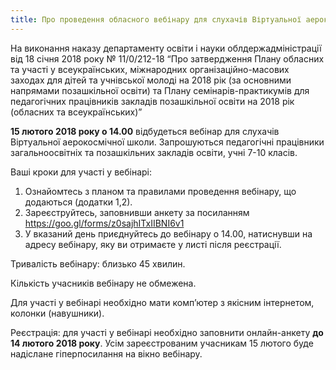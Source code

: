 ```yaml
---
title: Про проведення обласного вебінару для слухачів Віртуальної аерокосмічної школи
---
```


На виконання наказу департаменту освіти і науки облдержадміністрації від 18 січня 2018 року № 11/0/212-18 “Про затвердження Плану обласних та участі у всеукраїнських, міжнародних організаційно-масових заходах для дітей та учнівської молоді на 2018 рік (за основними напрямами позашкільної освіти) та Плану семінарів-практикумів для педагогічних працівників закладів позашкільної освіти на 2018 рік (обласних та всеукраїнських)”

**15 лютого 2018 року о 14.00** відбудеться вебінар для слухачів Віртуальної аерокосмічної школи. Запрошуються педагогічні працівники загальноосвітніх та позашкільних закладів освіти, учні 7-10 класів.

Ваші кроки для участі у вебінарі:

1.  Ознайомтесь з планом та правилами проведення вебінару, що додаються (додатки 1,2).
2.  Зареєструйтесь, заповнивши анкету за посиланням https://goo.gl/forms/z0sajhITxIIBNI6v1
3.  У вказаний день приєднуйтесь до вебінару о 14.00, натиснувши на адресу вебінару, яку ви отримаєте у листі після реєстрації.

Тривалість вебінару: близько 45 хвилин.

Кількість учасників вебінару не обмежена.

Для участі у вебінарі необхідно мати комп’ютер з якісним інтернетом, колонки (навушники).

Реєстрація: для участі у вебінарі необхідно заповнити онлайн-анкету **до 14 лютого 2018 року**. Усім зареєстрованим учасникам 15 лютого буде надіслане гіперпосилання на вікно вебінару.
